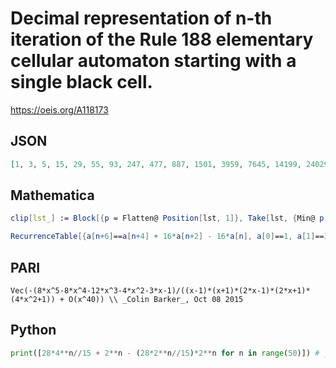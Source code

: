 # Decimal representation of n\-th iteration of the Rule 188 elementary cellular automaton starting with a single black cell\.
https://oeis.org/A118173
## JSON
```JSON
[1, 3, 5, 15, 29, 55, 93, 247, 477, 887, 1501, 3959, 7645, 14199, 24029, 63351, 122333, 227191, 384477, 1013623, 1957341, 3635063, 6151645, 16217975, 31317469, 58161015, 98426333, 259487607, 501079517, 930576247, 1574821341, 4151801719, 8017272285]
```
## Mathematica
```Mathematica
clip[lst_] := Block[{p = Flatten@ Position[lst, 1]}, Take[lst, {Min@ p, Max@ p}]]; FromDigits[#, 2] & /@ Map[clip, CellularAutomaton[188, {{1}, 0}, 32]] (* _Michael De Vlieger_, Oct 08 2015 *)
```
```Mathematica
RecurrenceTable[{a[n+6]==a[n+4] + 16*a[n+2] - 16*a[n], a[0]==1, a[1]==3, a[2]==5, a[3]==15, a[4]==29, a[5]==55}, a, {n,0,100}] (* _G. C. Greubel, Oct 08 2015 *)
```
## PARI
```PARI
Vec(-(8*x^5-8*x^4-12*x^3-4*x^2-3*x-1)/((x-1)*(x+1)*(2*x-1)*(2*x+1)*(4*x^2+1)) + O(x^40)) \\ _Colin Barker_, Oct 08 2015
```
## Python
```Python
print([28*4**n//15 + 2**n - (28*2**n//15)*2**n for n in range(50)]) # _Karl V. Keller, Jr._, Nov 11 2021
```
